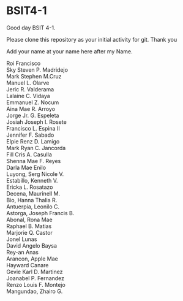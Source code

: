 # BSIT4-1

Good day BSIT 4-1.

Please clone this repository as your initial activity for git. Thank you

Add your name at your name here after my Name.

Roi Francisco
<br>Sky Steven P. Madridejo
<br>Mark Stephen M.Cruz
<br>Manuel L. Olarve
<br>Jeric R. Valderama
<br>Lalaine C. Vidaya
<br>Emmanuel Z. Nocum
<br>Aina Mae R. Arroyo
<br>Jorge Jr. G. Espeleta
<br>Josiah Joseph I. Rosete
<br>Francisco L. Espina II
<br>Jennifer F. Sabado
<br>Elpie Renz D. Lamigo
<br>Mark Ryan C. Jancorda
<br>Fill Cris A. Casulla
<br>Shenna Mae F. Reyes
<br>Darla Mae Enilo
<br>Luyong, Serg Nicole V.
<br>Estabillo, Kenneth V.
<br>Ericka L. Rosatazo
<br> Decena, Maurinell M.
<br>Bio, Hanna Thalia R.
<br>Antuerpia, Leonilo C.
<br>Astorga, Joseph Francis B.
<br>Abonal, Rona Mae
<br>Raphael B. Matias
<br>Marjorie Q. Castor
<br>Jonel Lunas
<br>David Angelo Baysa
<br>Rey-an Anas
<br>Arancon, Apple Mae
<br> Hayward Canare
<br> Gevie Karl D. Martinez
<br> Joanabel P. Fernandez
<br> Renzo Louis F. Montejo
<br>Mangundao, Zhairo G.